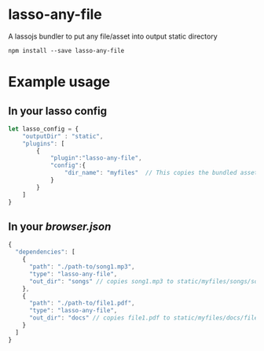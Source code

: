 # lasso-any-file

A lassojs bundler to put any file/asset into output static directory

```shell
npm install --save lasso-any-file
```
# Example usage

In your lasso config 
---

```javascript
let lasso_config = {
    "outputDir" : "static",
    "plugins": [
        {
            "plugin":"lasso-any-file",
            "config":{
                "dir_name": "myfiles"  // This copies the bundled assets to static/myfiles
            }
        }
    ]
}
```

In your ***browser.json*** 
---

```javascript
{
  "dependencies": [
    {
      "path": "./path-to/song1.mp3",
      "type": "lasso-any-file",
      "out_dir": "songs" // copies song1.mp3 to static/myfiles/songs/song1.mp3
    },
    {
      "path": "./path-to/file1.pdf",
      "type": "lasso-any-file",
      "out_dir": "docs" // copies file1.pdf to static/myfiles/docs/file1.pdf
    }
  ]
}
```